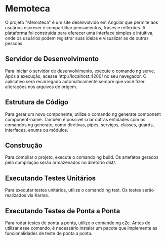 # Memoteca
O projeto "Memoteca" é um site desenvolvido em Angular que permite aos usuários escrever e compartilhar pensamentos, frases e reflexões. A plataforma foi construída para oferecer uma interface simples e intuitiva, onde os usuários podem registrar suas ideias e visualizar as de outras pessoas.

## Servidor de Desenvolvimento
Para iniciar o servidor de desenvolvimento, execute o comando ng serve. Após a execução, acesse http://localhost:4200/ no seu navegador. O aplicativo será recarregado automaticamente sempre que você fizer alterações nos arquivos de origem.

## Estrutura de Código
Para gerar um novo componente, utilize o comando ng generate component component-name. Também é possível criar outras entidades com os comandos ng generate, como diretivas, pipes, serviços, classes, guards, interfaces, enums ou módulos.

## Construção
Para compilar o projeto, execute o comando ng build. Os artefatos gerados pela compilação serão armazenados no diretório dist/.

## Executando Testes Unitários
Para executar testes unitários, utilize o comando ng test. Os testes serão realizados via Karma.

## Executando Testes de Ponta a Ponta
Para rodar testes de ponta a ponta, utilize o comando ng e2e. Antes de utilizar esse comando, é necessário instalar um pacote que implemente as funcionalidades de teste de ponta a ponta.

